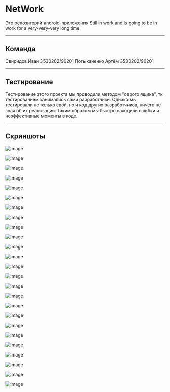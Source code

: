 # NetWork
Это репозиторий android-приложения
Still in work and is going to be in work for a very-very-very long time.
***
## Команда
Свиридов Иван 3530202/90201
Потыканенко Артём 3530202/90201

***
## Тестирование
Тестирование этого проекта мы проводили методом "серого ящика", тк тестированием занимались сами разработчики. Однако мы тестировали не только свой, но  и код других разработчиков, ничего не зная об их реализации. Таким образом мы быстро находили ошибки и неэффективные моменты в коде.

***
## Скриншоты
![image](https://user-images.githubusercontent.com/79916148/146223548-0d6f2d64-9477-482a-ba3b-27bc2534b714.png)

![image](https://user-images.githubusercontent.com/79916148/146223619-8ea43d3c-bc93-46d9-a345-0daa6dceee50.png)

![image](https://user-images.githubusercontent.com/79916148/146223659-e8dcd1a4-fd31-4c1d-a2d1-914703cc4415.png)

![image](https://user-images.githubusercontent.com/79916148/146223861-af75d8e5-b6c5-415d-85d0-3b307fa50535.png)

![image](https://user-images.githubusercontent.com/79916148/146223991-d2c89c44-ee52-4996-b11f-cb8b5198641a.png)

![image](https://user-images.githubusercontent.com/79916148/146224020-81e29a7e-4279-4e89-91f6-05fe1774e6cb.png)

![image](https://user-images.githubusercontent.com/79916148/146224047-8da59bc0-bc52-4b5a-a568-915f5b726507.png)

![image](https://user-images.githubusercontent.com/79916148/146224115-1ed4f872-4868-435f-a780-f8fd99db9095.png)

![image](https://user-images.githubusercontent.com/79916148/146224166-4a09e83e-28a7-4b5f-b9b5-3bba84fd4ce7.png)

![image](https://user-images.githubusercontent.com/79916148/146224219-e4394e79-75db-4560-9201-db2c2685f2a7.png)

![image](https://user-images.githubusercontent.com/79916148/146224322-0b331a32-bc75-4217-8288-add71e2d651c.png)

![image](https://user-images.githubusercontent.com/79916148/146224360-1c76fe0d-eab2-45ae-9471-56cc65e086d4.png)

![image](https://user-images.githubusercontent.com/79916148/146224404-7967c1ad-5e46-4dda-ae2b-ea2349f8b4b4.png)

![image](https://user-images.githubusercontent.com/79916148/146224460-123b2050-00b2-45d0-ae3f-8bf20a84b4ad.png)

![image](https://user-images.githubusercontent.com/79916148/146224591-b2e6fcdb-f177-4310-a16a-37c1165d2daf.png)

![image](https://user-images.githubusercontent.com/79916148/146224628-4100b935-6c05-4cb2-9a09-cf34a868f750.png)

![image](https://user-images.githubusercontent.com/79916148/146224674-36505497-8cda-442d-8330-fe4477400b18.png)

![image](https://user-images.githubusercontent.com/79916148/146224943-863e2c14-f953-4849-9c5e-a637b3aec26c.png)

![image](https://user-images.githubusercontent.com/79916148/146224983-0061b510-7fd0-457e-8504-b41510a14126.png)

![image](https://user-images.githubusercontent.com/79916148/146225022-b0f7d8ae-94fc-43e2-9235-39a7076c1212.png)

![image](https://user-images.githubusercontent.com/79916148/146225092-85eb4f78-a362-42b6-9e85-4755f989f266.png)

![image](https://user-images.githubusercontent.com/79916148/146225170-a3a079cc-fd6a-4cb1-b62f-7b54a874019d.png)

![image](https://user-images.githubusercontent.com/79916148/146225241-c5efe7b9-989d-4a0c-a798-9eff8387b350.png)

![image](https://user-images.githubusercontent.com/79916148/146225354-cb246930-4778-4497-b7a4-c124a32f7aff.png)

![image](https://user-images.githubusercontent.com/79916148/146225396-3dfdc9d7-a877-48ba-bf86-100354fa4648.png)

